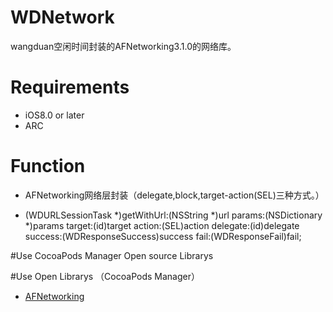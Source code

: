 # WDNetwork
wangduan空闲时间封装的AFNetworking3.1.0的网络库。
# Requirements
* iOS8.0 or later
* ARC


# Function 
* AFNetworking网络层封装（delegate,block,target-action(SEL)三种方式。）
+ (WDURLSessionTask *)getWithUrl:(NSString *)url
params:(NSDictionary *)params
target:(id)target
action:(SEL)action
delegate:(id<WDNetworkingDelegate>)delegate
success:(WDResponseSuccess)success
fail:(WDResponseFail)fail;

#Use CocoaPods Manager Open source Librarys

#Use Open Librarys （CocoaPods Manager）
* [AFNetworking](https://github.com/AFNetworking/AFNetworking.git)